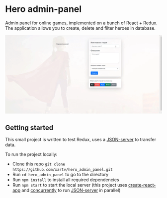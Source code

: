 # Hero admin-panel
Admin panel for online games, implemented on a bunch of React + Redux. The application allows you to create, delete and filter heroes in database.

![preview.gif](./src/assets/preview.gif)

## Getting started
This small project is written to test Redux, uses a [JSON-server](https://github.com/typicode/json-server) to transfer data.

To run the project locally:
* Сlone this repo `git clone https://github.com/xartv/hero_admin_panel.git`
* Run `cd hero_admin_panel` to go to the directory
* Run `npm install` to install all required dependencies
* Run `npm start` to start the local server (this project uses [create-react-app](https://create-react-app.dev/) and [concurrently](https://github.com/open-cli-tools/concurrently) to run [JSON-server](https://github.com/typicode/json-server) in parallel)

